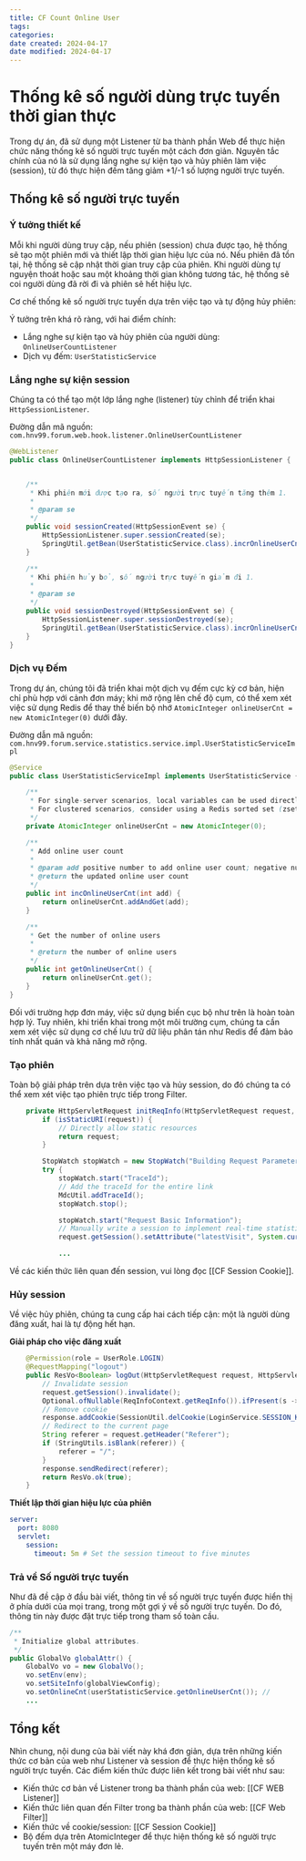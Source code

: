 ```yaml
---
title: CF Count Online User
tags: 
categories: 
date created: 2024-04-17
date modified: 2024-04-17
---
```


# Thống kê số người dùng trực tuyến thời gian thực

Trong dự án, đã sử dụng một Listener từ ba thành phần Web để thực hiện chức năng thống kê số người trực tuyến một cách đơn giản. Nguyên tắc chính của nó là sử dụng lắng nghe sự kiện tạo và hủy phiên làm việc (session), từ đó thực hiện đếm tăng giảm +1/-1 số lượng người trực tuyến.

## Thống kê số người trực tuyến

### Ý tưởng thiết kế

Mỗi khi người dùng truy cập, nếu phiên (session) chưa được tạo, hệ thống sẽ tạo một phiên mới và thiết lập thời gian hiệu lực của nó. Nếu phiên đã tồn tại, hệ thống sẽ cập nhật thời gian truy cập của phiên. Khi người dùng tự nguyện thoát hoặc sau một khoảng thời gian không tương tác, hệ thống sẽ coi người dùng đã rời đi và phiên sẽ hết hiệu lực.

Cơ chế thống kê số người trực tuyến dựa trên việc tạo và tự động hủy phiên:

Ý tưởng trên khá rõ ràng, với hai điểm chính:

- Lắng nghe sự kiện tạo và hủy phiên của người dùng: `OnlineUserCountListener`
- Dịch vụ đếm: `UserStatisticService`

### Lắng nghe sự kiện session

Chúng ta có thể tạo một lớp lắng nghe (listener) tùy chỉnh để triển khai `HttpSessionListener`.  

Đường dẫn mã nguồn: `com.hnv99.forum.web.hook.listener.OnlineUserCountListener`

```java
@WebListener
public class OnlineUserCountListener implements HttpSessionListener {


    /**
     * Khi phiên mới được tạo ra, số người trực tuyến tăng thêm 1.
     *
     * @param se
     */
    public void sessionCreated(HttpSessionEvent se) {
        HttpSessionListener.super.sessionCreated(se);
        SpringUtil.getBean(UserStatisticService.class).incrOnlineUserCnt(1);
    }

    /**
     * Khi phiên hủy bỏ, số người trực tuyến giảm đi 1.
     *
     * @param se
     */
    public void sessionDestroyed(HttpSessionEvent se) {
        HttpSessionListener.super.sessionDestroyed(se);
        SpringUtil.getBean(UserStatisticService.class).incrOnlineUserCnt(-1);
    }
}

```

### Dịch vụ Đếm

Trong dự án, chúng tôi đã triển khai một dịch vụ đếm cực kỳ cơ bản, hiện chỉ phù hợp với cảnh đơn máy; khi mở rộng lên chế độ cụm, có thể xem xét việc sử dụng Redis để thay thế biến bộ nhớ `AtomicInteger onlineUserCnt = new AtomicInteger(0)` dưới đây.

Đường dẫn mã nguồn: `com.hnv99.forum.service.statistics.service.impl.UserStatisticServiceImpl`

```java
@Service
public class UserStatisticServiceImpl implements UserStatisticService {

    /**
     * For single-server scenarios, local variables can be used directly for counting.
     * For clustered scenarios, consider using a Redis sorted set (zset) to implement cluster-wide online user count statistics.
     */
    private AtomicInteger onlineUserCnt = new AtomicInteger(0);

    /**
     * Add online user count
     *
     * @param add positive number to add online user count; negative number to decrease online user count
     * @return the updated online user count
     */
    public int incOnlineUserCnt(int add) {
        return onlineUserCnt.addAndGet(add);
    }

    /**
     * Get the number of online users
     *
     * @return the number of online users
     */
    public int getOnlineUserCnt() {
        return onlineUserCnt.get();
    }
}
```

Đối với trường hợp đơn máy, việc sử dụng biến cục bộ như trên là hoàn toàn hợp lý. Tuy nhiên, khi triển khai trong một môi trường cụm, chúng ta cần xem xét việc sử dụng cơ chế lưu trữ dữ liệu phân tán như Redis để đảm bảo tính nhất quán và khả năng mở rộng.

### Tạo phiên

Toàn bộ giải pháp trên dựa trên việc tạo và hủy session, do đó chúng ta có thể xem xét việc tạo phiên trực tiếp trong Filter.

```java
    private HttpServletRequest initReqInfo(HttpServletRequest request, HttpServletResponse response) {
        if (isStaticURI(request)) {
            // Directly allow static resources
            return request;
        }

        StopWatch stopWatch = new StopWatch("Building Request Parameters");
        try {
            stopWatch.start("TraceId");
            // Add the traceId for the entire link
            MdcUtil.addTraceId();
            stopWatch.stop();

            stopWatch.start("Request Basic Information");
            // Manually write a session to implement real-time statistics of online users with the help of OnlineUserCountListener
            request.getSession().setAttribute("latestVisit", System.currentTimeMillis());

            ...
```

Về các kiến thức liên quan đến session, vui lòng đọc [[CF Session Cookie]].

### Hủy session

Về việc hủy phiên, chúng ta cung cấp hai cách tiếp cận: một là người dùng đăng xuất, hai là tự động hết hạn.

**Giải pháp cho việc đăng xuất**

```java
    @Permission(role = UserRole.LOGIN)
    @RequestMapping("logout")
    public ResVo<Boolean> logOut(HttpServletRequest request, HttpServletResponse response) throws IOException {
        // Invalidate session
        request.getSession().invalidate();
        Optional.ofNullable(ReqInfoContext.getReqInfo()).ifPresent(s -> loginService.logout(s.getSession()));
        // Remove cookie
        response.addCookie(SessionUtil.delCookie(LoginService.SESSION_KEY));
        // Redirect to the current page
        String referer = request.getHeader("Referer");
        if (StringUtils.isBlank(referer)) {
            referer = "/";
        }
        response.sendRedirect(referer);
        return ResVo.ok(true);
    }
```

**Thiết lập thời gian hiệu lực của phiên**

```yml
server:  
  port: 8080  
  servlet:  
    session:  
      timeout: 5m # Set the session timeout to five minutes
```

### Trả về Số người trực tuyến

Như đã đề cập ở đầu bài viết, thông tin về số người trực tuyến được hiển thị ở phía dưới của mọi trang, trong một gợi ý về số người trực tuyến. Do đó, thông tin này được đặt trực tiếp trong tham số toàn cầu.

```java
/**  
 * Initialize global attributes. 
 */
public GlobalVo globalAttr() {  
    GlobalVo vo = new GlobalVo();  
    vo.setEnv(env);  
    vo.setSiteInfo(globalViewConfig);  
    vo.setOnlineCnt(userStatisticService.getOnlineUserCnt()); // 
    ...
```

## Tổng kết

Nhìn chung, nội dung của bài viết này khá đơn giản, dựa trên những kiến thức cơ bản của web như Listener và session để thực hiện thống kê số người trực tuyến. Các điểm kiến thức được liên kết trong bài viết như sau:

- Kiến thức cơ bản về Listener trong ba thành phần của web: [[CF WEB Listener]]
- Kiến thức liên quan đến Filter trong ba thành phần của web: [[CF Web Filter]]
- Kiến thức về cookie/session: [[CF Session Cookie]]
- Bộ đếm dựa trên AtomicInteger để thực hiện thống kê số người trực tuyến trên một máy đơn lẻ.
